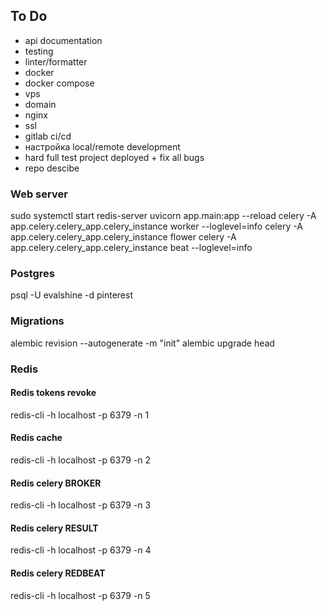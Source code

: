 ## To Do
- api documentation
- testing
- linter/formatter
- docker
- docker compose
- vps
- domain
- nginx
- ssl
- gitlab ci/cd
- настройка local/remote development
- hard full test project deployed + fix all bugs
- repo descibe


### Web server
sudo systemctl start redis-server
uvicorn app.main:app --reload
celery -A app.celery.celery_app.celery_instance worker --loglevel=info
celery -A app.celery.celery_app.celery_instance flower
celery -A app.celery.celery_app.celery_instance beat --loglevel=info


### Postgres
psql -U evalshine -d pinterest


### Migrations
alembic revision --autogenerate -m "init"
alembic upgrade head

### Redis
#### Redis tokens revoke
redis-cli -h localhost -p 6379 -n 1
#### Redis cache
redis-cli -h localhost -p 6379 -n 2
#### Redis celery BROKER
redis-cli -h localhost -p 6379 -n 3
#### Redis celery RESULT
redis-cli -h localhost -p 6379 -n 4
#### Redis celery REDBEAT
redis-cli -h localhost -p 6379 -n 5